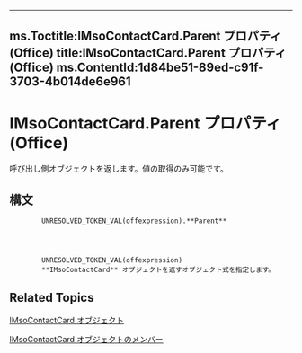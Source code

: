 

---
ms.Toctitle:IMsoContactCard.Parent プロパティ (Office)
title:IMsoContactCard.Parent プロパティ (Office)
ms.ContentId:1d84be51-89ed-c91f-3703-4b014de6e961
---
# IMsoContactCard.Parent プロパティ (Office)




呼び出し側オブジェクトを返します。値の取得のみ可能です。

## 構文

            UNRESOLVED_TOKEN_VAL(offexpression).**Parent**




            UNRESOLVED_TOKEN_VAL(offexpression)
            **IMsoContactCard** オブジェクトを返すオブジェクト式を指定します。



## Related Topics

[IMsoContactCard オブジェクト](337320dd-a60a-fdc5-76a1-c40518171bd6.md)

[IMsoContactCard オブジェクトのメンバー](03c92ec4-11c8-8354-377f-d60ebdb5d2f3.md)




